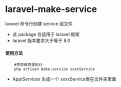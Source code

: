 # laravel-make-service

laravel 命令行创建 service 层文件
* 此 package 仅适用于 laravel 框架
* laravel 版本要求大于等于 8.0

#### 使用方法
```shell
    #项目根目录执行
    php artisan make:service xxxxService   
```
* App\Services 生成一个 xxxxService类在文件夹里面


